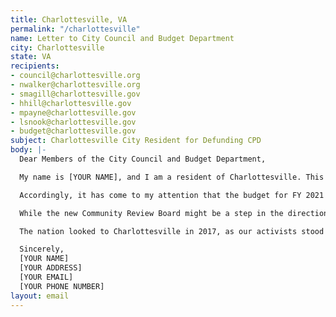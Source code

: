 ```yaml
---
title: Charlottesville, VA
permalink: "/charlottesville"
name: Letter to City Council and Budget Department
city: Charlottesville
state: VA
recipients:
- council@charlottesville.org
- nwalker@charlottesville.org
- smagill@charlottesville.gov
- hhill@charlottesville.gov
- mpayne@charlottesville.gov
- lsnook@charlottesville.gov
- budget@charlottesville.gov
subject: Charlottesville City Resident for Defunding CPD
body: |-
  Dear Members of the City Council and Budget Department,

  My name is [YOUR NAME], and I am a resident of Charlottesville. This past week, our nation has been gripped by protests calling for rapid and meaningful change with regard to police brutality, an end to racism and anti-Blackness, and immediate improvements in how Black people are treated in America.

  Accordingly, it has come to my attention that the budget for FY 2021 was recently revised, and that city officials will soon begin the FY 2022 budget process. The Charlottesville Police Department has been a waste of our resources. For FY 2021, $18M has been allocated to CPD. While we’ve been spending extraordinary amounts on policing, we have not seen sufficient improvements to safety, homelessness, mental health, or affordability in our city. Instead, we see wasteful and harmful actions of our police.

  While the new Community Review Board might be a step in the direction, this effort doesn’t go nearly far enough in protecting Black community members from CPD. I call on you to slash the CPD budget and instead use those extraordinary resources to fund what Black and other marginalized communities need to be safe and healthy: COVID-19 relief, affordable housing, education, healthcare (including mental healthcare), jobs with livable wages, community centers, treatment, and community-led organizations.

  The nation looked to Charlottesville in 2017, as our activists stood up to white supremacists. Our community can again be a beacon for other cities to follow if only we have the courage to change.

  Sincerely,
  [YOUR NAME]
  [YOUR ADDRESS]
  [YOUR EMAIL]
  [YOUR PHONE NUMBER]
layout: email
---
```


